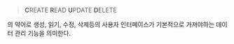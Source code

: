 > **C**REATE
> **R**EAD
> **U**PDATE
> **D**ELETE

의 약어로 생성, 읽기, 수정, 삭제등의 사용자 인터페이스가 기본적으로 가져야하는 데이터 관리 기능을 의미한다.